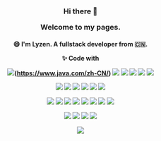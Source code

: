 <div align="center">
  <h3>Hi there 👋
    <p>Welcome to my pages.</p>
    <h4>
    
  <!--
  <a herf="#">
    <img align="right" src="https://github-readme-stats.vercel.app/api?username=MociLSeng&show_icons=true" />
  </a>
  -->
      
  😄 I'm Lyzen. A fullstack developer from 🇨🇳.
      
  ✨ Code with
    
  <div>
      
  ![](https://img.shields.io/badge/Java-E6882E?logo=java&logoColor=fff)(https://www.java.com/zh-CN/)
  ![](https://img.shields.io/badge/C++-00599C?logo=C++&logoColor=white)
  ![](https://img.shields.io/badge/HTML5-E34F26?logo=html5&logoColor=white)
  ![](https://img.shields.io/badge/JavaScript-F7DF1E?logo=javascript&logoColor=white)
  ![](https://img.shields.io/badge/Go-00ADD8?logo=go&logoColor=white)
  ![](https://img.shields.io/badge/Python-3776AB?logo=Python&logoColor=white)
     
  [![](https://img.shields.io/badge/Linux-FCC624?logo=linux&logoColor=white)](https://www.linuxfoundation.org/)
  [![](https://img.shields.io/badge/Android-3DDC84?logo=Android&logoColor=white)](https://www.android.com)
  [![](https://img.shields.io/badge/Git-F05032?logo=git&logoColor=white)](https://git-scm.com/)
  [![](https://img.shields.io/badge/MySQL-4479A1?logo=MySQL&logoColor=white)](https://www.mysql.com/)
  [![](https://img.shields.io/badge/MongoDB-47A248?logo=MongoDB&logoColor=white)](https://mongodb.org/)
  [![](https://img.shields.io/badge/Redis-DC382D?logo=redis&logoColor=white)](https://redis.io/)
      
  [![](https://img.shields.io/badge/GitHub-181717?logo=GitHub&logoColor=white)](https://github.com/)
  [![](https://img.shields.io/badge/FFmpeg-007808?logo=FFmpeg&logoColor=white)](https://ffmpeg.org/)
  [![](https://img.shields.io/badge/OpenGL-5586A4?logo=opengl&logoColor=white)](https://opengl.org/)
  [![](https://img.shields.io/badge/OpenCV-5C3EE8?logo=opencv&logoColor=white)](https://opencv.org/)
  [![](https://img.shields.io/badge/PyTorch-EE4C2C?logo=pytorch&logoColor=white)](https://pytorch.org/)
  [![](https://img.shields.io/badge/STM32-03234B?logo=STMicroelectronics&logoColor=white)](https://www.st.com/content/st_com/en.html)
  [![](https://img.shields.io/badge/RaspberryPi-A22846?logo=Raspberry-Pi&logoColor=white)](https://www.raspberrypi.org/)
  [![](https://img.shields.io/badge/OpenHarmony-gray?logo=Osano&logoColor=white)](https://developer.harmonyos.com/)

  [![](https://img.shields.io/badge/IDE-IntelliJ%20IDEA-000000?style=flat-square&logo=IntelliJ-IDEA&logoColor=ffffff)](https://www.jetbrains.com/idea/)
  [![](https://img.shields.io/badge/IDE-CLion-000000?style=flat-square&logo=CLion&logoColor=ffffff)](https://www.jetbrains.com/clion/)
    [![](https://img.shields.io/badge/IDE-PyCharm-000000?style=flat-square&logo=PyCharm&logoColor=ffffff)](https://www.jetbrains.com/pycharm/)
  [![](https://img.shields.io/badge/IDE-Android%20Studio-3DDC84?style=flat-square&logo=Android-Studio&logoColor=ffffff)](https://developer.android.google.cn/studio)
      
  [![](https://img.shields.io/badge/BugsMaker-F58025?logo=stackoverflow&logoColor=white)](https://stackoverflow.com)

  </div>

</div>
